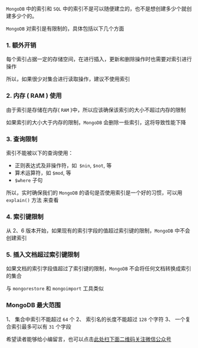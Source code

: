`MongoDB` 中的索引和 `SQL` 中的索引不是可以随便建立的，也不是想创建多少个就创建多少个的。

`MongoDB` 对索引是有限制的，具体包括以下几个方面

### 1. 额外开销 ###

每个索引占据一定的存储空间，在进行插入，更新和删除操作时也需要对索引进行操作

所以，如果很少对集合进行读取操作，建议不使用索引

### 2. 内存 ( RAM ) 使用 ###

由于索引是存储在内存( `RAM` )中，所以应该确保该索引的大小不超过内存的限制

如果索引的大小大于内存的限制，`MongoDB` 会删除一些索引，这将导致性能下降

### 3. 查询限制 ###

索引不能被以下的查询使用：

 *  正则表达式及非操作符，如` $nin`, `$not`, 等
 *  算术运算符，如 `$mod`, 等
 *  `$where` 子句

所以，实时确保我们的 `MongoDB` 的语句是否使用索引是一个好的习惯，可以用 `explain()` 方法 来查看

### 4. 索引键限制 ###

从 2、6 版本开始，如果现有的索引字段的值超过索引键的限制，`MongoDB` 中不会创建索引

### 5. 插入文档超过索引键限制 ###

如果文档的索引字段值超过了索引键的限制，`MongoDB` 不会将任何文档转换成索引的集合

与 `mongorestore` 和 `mongoimport` 工具类似

### MongoDB 最大范围 ###

1、  集合中索引不能超过 `64` 个
2、  索引名的长度不能超过 `128` 个字符
3、  一个复合索引最多可以有 `31` 个字段


希望读者能够给小编留言，也可以点击[此处扫下面二维码关注微信公众号](https://www.ycbbs.vip/?p=28 "此处扫下面二维码关注微信公众号")